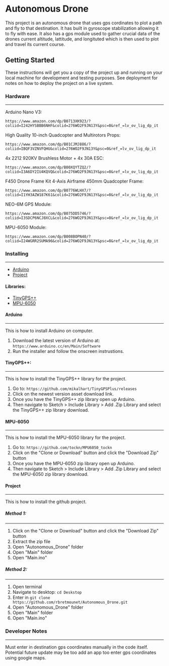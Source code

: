 # Autonomous Drone
This project is an autonomous drone that uses gps cordinates to plot a path and fly to that destination. It has built in gyroscope stabilization allowing it to fly with ease. It also has a gps module used to gather crucial data of the drones current altitude, lattitude, and longituted which is then used to plot and travel its current course.
## Getting Started
These instructions will get you a copy of the project up and running on your local machine for development and testing purposes. See deployment for notes on how to deploy the project on a live system.
### Hardware
--------------------
Arduino Nano V3:
```
https://www.amazon.com/dp/B0713XK923/?coliid=I242HYSBBB6NHF&colid=276WO2F9JN13Y&psc=0&ref_=lv_ov_lig_dp_it
```
High Quality 10-inch Quadcopter and Multirotors Props:
```
https://www.amazon.com/dp/B01CJMJ886/?coliid=IBQF3VZNVFQHU&colid=276WO2F9JN13Y&psc=0&ref_=lv_ov_lig_dp_it
```
4x 2212 920KV Brushless Motor + 4x 30A ESC:
```
https://www.amazon.com/dp/B00XQYTZQ2/?coliid=I3A6DY2IU4KQVQ&colid=276WO2F9JN13Y&psc=0&ref_=lv_ov_lig_dp_it
```
F450 Drone Frame Kit 4-Axis Airframe 450mm Quadcopter Frame:
```
https://www.amazon.com/dp/B0776WLHX7/?coliid=I1YH3AZW187K61&colid=276WO2F9JN13Y&psc=0&ref_=lv_ov_lig_dp_it
```
NEO-6M GPS Module:
```
https://www.amazon.com/dp/B075DD5746/?coliid=I3SDCP6NCJ8XCL&colid=276WO2F9JN13Y&psc=0&ref_=lv_ov_lig_dp_it
```
MPU-6050 Module:
```
https://www.amazon.com/dp/B008BOPN40/?coliid=I24WGRR2SUMA96&colid=276WO2F9JN13Y&psc=0&ref_=lv_ov_lig_dp_it
```
### Installing
-----------
* [Arduino <br />](https://github.com/rbretmounet/Autonomous_Drone/blob/master/README.md#Arduino)
* [Project <br />](https://github.com/rbretmounet/Autonomous_Drone/blob/master/README.md#Project)
#### Libraries:
* [TinyGPS++ <br />](https://github.com/rbretmounet/Autonomous_Drone/blob/master/README.md#tinygps)
* [MPU-6050 <br />](https://github.com/rbretmounet/Autonomous_Drone/blob/master/README.md#mpu-6050)

#### Arduino 
-----------
This is how to install Arduino on computer.
1) Download the latest version of Arduino at: ```https://www.arduino.cc/en/Main/Software```
2) Run the installer and follow the onscreen instrustions.

#### TinyGPS++:
-----------
This is how to install the TinyGPS++ library for the project. <br />
1) Go to: ```https://github.com/mikalhart/TinyGPSPlus/releases```
2) Click on the newest version asset download link.
3) Once you have the TinyGPS++ zip library open up Arduino.
4) Then navigate to Sketch > Include Library > Add .Zip Library and select the TinyGPS++ zip library download.
#### MPU-6050
-----------
This is how to install the MPU-6050 library for the project. <br />
1) Go to: ```https://github.com/tockn/MPU6050_tockn```
2) Click on the "Clone or Download" button and click the "Download Zip" button
3) Once you have the MPU-6050 zip library open up Arduino.
4) Then navigate to Sketch > Include Library > Add .Zip Library and select the MPU-6050 zip library download.

#### Project
-----------
This is how to install the github project.
##### Method 1:
-----------
1) Click on the "Clone or Download" button and click the "Download Zip" button
2) Extract the zip file
3) Open "Autonomous_Drone" folder
4) Open "Main" folder
5) Open "Main.ino"
##### Method 2:
-----------
1) Open terminal 
2) Navigate to desktop: ```cd Deskstop```
3) Enter in ```git clone https://github.com/rbretmounet/Autonomous_Drone.git```
4) Open "Autonomous_Drone" folder
5) Open "Main" folder
6) Open "Main.ino"

### Developer Notes
-----------
Must enter in destination gps coordinates manually in the code itself. Potential future update may be too add an app too enter gps coordinates using google maps.
